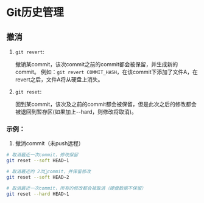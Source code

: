 # Git历史管理

## 撤消

1. `git revert`:

   撤销某commit，该次commit之前的commit都会被保留，并生成新的commit。
   例如：`git revert COMMIT_HASH`，在该commit下添加了文件A，在revert之后，文件A将从硬盘上消失。

2. `git reset`:

   回到某commit，该次及之前的commit都会被保留，但是此次之后的修改都会被退回到暂存区(如果加上--hard，则修改将取消)。

### 示例：

1. 撤消commit（未push远程）

```bash
# 取消最近一次commit，修改保留
git reset --soft HEAD~1

# 取消最近的 2次commit，并保留修改
git reset --soft HEAD~2

# 取消最近一次commit，所有的修改都会被取消（硬盘数据不保留）
git reset --hard HEAD~1
```
